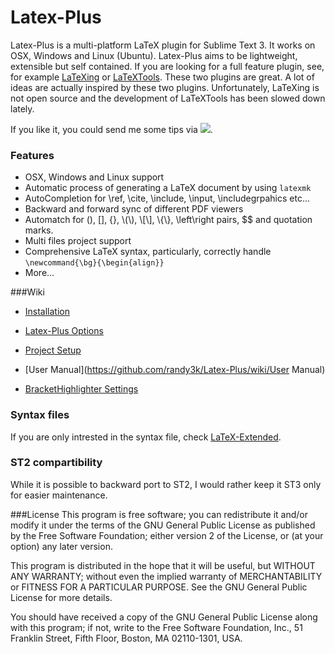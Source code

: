 Latex-Plus
=================

Latex-Plus is a multi-platform LaTeX plugin for Sublime Text 3. It works on OSX, Windows and Linux (Ubuntu).
Latex-Plus aims to be lightweight, extensible but self contained. If you are looking for a full feature plugin, see, for example [LaTeXing](http://latexing.com) or [LaTeXTools](https://github.com/SublimeText/LaTeXTools).
These two plugins are great. A lot of ideas are actually inspired by these two plugins. Unfortunately, LaTeXing is not open source and the development of LaTeXTools has been slowed down lately.

If you like it, you could send me some tips via [![](http://img.shields.io/gittip/randy3k.svg)](https://www.gittip.com/randy3k).

### Features
* OSX, Windows and Linux support
* Automatic process of generating a LaTeX document by using `latexmk`
* AutoCompletion for \ref, \cite, \include, \input, \includegrpahics etc...
* Backward and forward sync of different PDF viewers
* Automatch for (), [], {}, &#92;(&#92;), &#92;[&#92;], &#92;{&#92;}, \left\right pairs, $$ and quotation marks.
* Multi files project support
* Comprehensive LaTeX syntax, particularly, correctly handle `\newcommand{\bg}{\begin{align}}`
* More…

###Wiki

- [Installation](https://github.com/randy3k/Latex-Plus/wiki/Installation)

- [Latex-Plus Options](https://github.com/randy3k/Latex-Plus/wiki/Latex-Plus-Options)

- [Project Setup](https://github.com/randy3k/Latex-Plus/wiki/Project-Setup)

- [User Manual](https://github.com/randy3k/Latex-Plus/wiki/User Manual)

- [BracketHighlighter Settings](https://github.com/randy3k/Latex-Plus/wiki/BracketHighlighter-settings)

### Syntax files

If you are only intrested in the syntax file, check [LaTeX-Extended](https://github.com/randy3k/LaTeX-Extended).

### ST2 compartibility
While it is possible to backward port to ST2,  I would rather keep it ST3 only for easier maintenance.

###License
This program is free software; you can redistribute it and/or modify it under the terms of the GNU General Public License as published by the Free Software Foundation; either version 2 of the License, or (at your option) any later version.

This program is distributed in the hope that it will be useful, but WITHOUT ANY WARRANTY; without even the implied warranty of MERCHANTABILITY or FITNESS FOR A PARTICULAR PURPOSE.  See the GNU General Public License for more details.

You should have received a copy of the GNU General Public License along with this program; if not, write to the Free Software Foundation, Inc., 51 Franklin Street, Fifth Floor, Boston, MA  02110-1301, USA.
